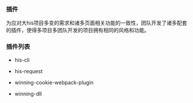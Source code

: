### 插件
为应对大his项目多变的需求和诸多页面相关功能的一致性，团队开发了诸多配套的插件，使得多项目多团队开发的项目拥有相同的风格和功能。

### 插件列表

- his-cli

- his-request

- winning-cookie-webpack-plugin

- winning-dll
